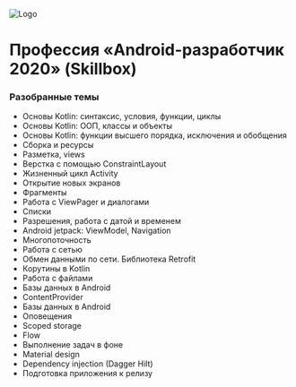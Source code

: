 ![Logo](https://sun9-24.userapi.com/c636516/u239656390/video/l_101873fc.jpg)
# Профессия «Android-разработчик 2020» (Skillbox)
### Разобранные темы
* Основы Kotlin: синтаксис, условия, функции, циклы
* Основы Kotlin: ООП, классы и объекты
* Основы Kotlin: функции высшего порядка, исключения и обобщения
* Сборка и ресурсы
* Разметка, views
* Верстка с помощью ConstraintLayout
* Жизненный цикл Activity
* Открытие новых экранов
* Фрагменты
* Работа с ViewPager и диалогами
* Списки
* Разрешения, работа с датой и временем
* Android jetpack: ViewModel, Navigation
* Многопоточность
* Работа с сетью
* Обмен данными по сети. Библиотека Retrofit
* Корутины в Kotlin
* Работа с файлами
* Базы данных в Android
* ContentProvider
* Базы данных в Android
* Оповещения
* Scoped storage
* Flow
* Выполнение задач в фоне
* Material design
* Dependency injection (Dagger Hilt)
* Подготовка приложения к релизу
